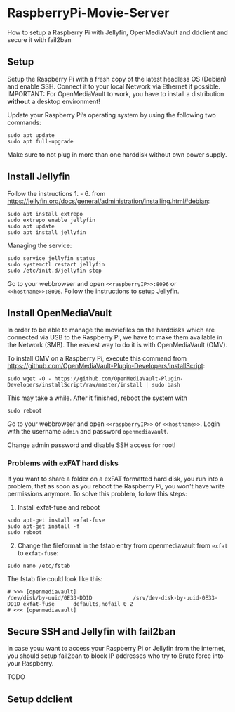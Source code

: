 # RaspberryPi-Movie-Server

How to setup a Raspberry Pi with Jellyfin, OpenMediaVault and ddclient and secure it with fail2ban

## Setup

Setup the Raspberry Pi with a fresh copy of the latest headless OS (Debian) and enable SSH. Connect it to your local Network via Ethernet if possible.
IMPORTANT: For OpenMediaVault to work, you have to install a distribution **without** a desktop environment!

Update your Raspberry Pi’s operating system by using the following two commands:
```
sudo apt update
sudo apt full-upgrade
```

Make sure to not plug in more than one harddisk without own power supply.

## Install Jellyfin

Follow the instructions 1. - 6. from https://jellyfin.org/docs/general/administration/installing.html#debian:
```
sudo apt install extrepo
sudo extrepo enable jellyfin
sudo apt update
sudo apt install jellyfin
```

Managing the service:
```
sudo service jellyfin status
sudo systemctl restart jellyfin
sudo /etc/init.d/jellyfin stop
```

Go to your webbrowser and open `<<raspberryIP>>:8096` or `<<hostname>>:8096`. Follow the instructions to setup Jellyfin.

## Install OpenMediaVault

In order to be able to manage the moviefiles on the harddisks which are connected via USB to the Raspberry Pi, we have to make them available in the Network (SMB). The easiest way to do it is with OpenMediaVault (OMV).

To install OMV on a Raspberry Pi, execute this command from https://github.com/OpenMediaVault-Plugin-Developers/installScript:
```
sudo wget -O - https://github.com/OpenMediaVault-Plugin-Developers/installScript/raw/master/install | sudo bash
```

This may take a while. After it finished, reboot the system with
```
sudo reboot
```

Go to your webbrowser and open `<<raspberryIP>>` or `<<hostname>>`. Login with the username `admin` and password `openmediavault`.

Change admin password and disable SSH access for root!

### Problems with exFAT hard disks

If you want to share a folder on a exFAT formatted hard disk, you run into a problem, that as soon as you reboot the Raspberry Pi, you won't have write permissions anymore. To solve this problem, follow this steps:

1. Install exfat-fuse and reboot
```
sudo apt-get install exfat-fuse
sudo apt-get install -f
sudo reboot
```

2. Change the fileformat in the fstab entry from openmediavault from `exfat` to `exfat-fuse`:
```
sudo nano /etc/fstab
```

The fstab file could look like this:
```
# >>> [openmediavault]
/dev/disk/by-uuid/0E33-DD1D             /srv/dev-disk-by-uuid-0E33-DD1D exfat-fuse      defaults,nofail 0 2
# <<< [openmediavault]
```

## Secure SSH and Jellyfin with fail2ban

In case youu want to access your Raspberry Pi or Jellyfin from the internet, you should setup fail2ban to block IP addresses who try to Brute force into your Raspberry.

TODO

## Setup ddclient

